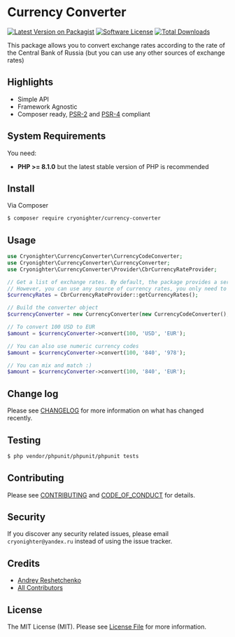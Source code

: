 # Currency Converter

[![Latest Version on Packagist][ico-version]][link-packagist]
[![Software License][ico-license]](LICENSE.md)
[![Total Downloads][ico-downloads]][link-downloads]
<!-- [![Build Status][ico-travis]][link-travis] -->
<!-- [![Coverage Status][ico-scrutinizer]][link-scrutinizer] -->
<!-- [![Quality Score][ico-code-quality]][link-code-quality] -->

This package allows you to convert exchange rates according to the rate of the Central Bank of Russia (but you can use any other sources of exchange rates)

## Highlights

- Simple API
- Framework Agnostic
- Composer ready, [PSR-2][] and [PSR-4][] compliant

## System Requirements

You need:

- **PHP >= 8.1.0** but the latest stable version of PHP is recommended

## Install

Via Composer

``` bash
$ composer require cryonighter/currency-converter
```

## Usage

``` php
use Cryonighter\CurrencyConverter\CurrencyCodeConverter;
use Cryonighter\CurrencyConverter\CurrencyConverter;
use Cryonighter\CurrencyConverter\Provider\CbrCurrencyRateProvider;

// Get a list of exchange rates. By default, the package provides a service for receiving rates from the server of the Central Bank of Russia.
// However, you can use any source of currency rates, you only need to form an array of instances of the CurrencyRate class.
$currencyRates = CbrCurrencyRateProvider::getCurrencyRates();

// Build the converter object
$currencyConverter = new CurrencyConverter(new CurrencyCodeConverter(), $currencyRates);

// To convert 100 USD to EUR
$amount = $currencyConverter->convert(100, 'USD', 'EUR');

// You can also use numeric currency codes
$amount = $currencyConverter->convert(100, '840', '978');

// You can mix and match :)
$amount = $currencyConverter->convert(100, '840', 'EUR');
```

## Change log

Please see [CHANGELOG](CHANGELOG.md) for more information on what has changed recently.

## Testing

``` bash
$ php vendor/phpunit/phpunit/phpunit tests
```

## Contributing

Please see [CONTRIBUTING](CONTRIBUTING.md) and [CODE_OF_CONDUCT](CODE_OF_CONDUCT.md) for details.

## Security

If you discover any security related issues, please email `cryonighter@yandex.ru` instead of using the issue tracker.

## Credits

- [Andrey Reshetchenko][link-author]
- [All Contributors][link-contributors]

## License

The MIT License (MIT). Please see [License File](LICENSE.md) for more information.

[PSR-2]: http://www.php-fig.org/psr/psr-2/
[PSR-4]: http://www.php-fig.org/psr/psr-4/

[ico-version]: https://img.shields.io/packagist/v/cryonighter/currency-converter.svg?style=flat-square
[ico-license]: https://img.shields.io/badge/license-MIT-brightgreen.svg?style=flat-square
[ico-travis]: https://img.shields.io/travis/cryonighter/currency-converter/master.svg?style=flat-square
[ico-scrutinizer]: https://img.shields.io/scrutinizer/coverage/g/cryonighter/currency-converter.svg?style=flat-square
[ico-code-quality]: https://img.shields.io/scrutinizer/g/cryonighter/currency-converter.svg?style=flat-square
[ico-downloads]: https://img.shields.io/packagist/dt/cryonighter/currency-converter.svg?style=flat-square

[link-packagist]: https://packagist.org/packages/cryonighter/currency-converter
[link-travis]: https://travis-ci.org/cryonighter/currency-converter
[link-scrutinizer]: https://scrutinizer-ci.com/g/cryonighter/currency-converter/code-structure
[link-code-quality]: https://scrutinizer-ci.com/g/cryonighter/currency-converter
[link-downloads]: https://packagist.org/packages/cryonighter/currency-converter
[link-author]: https://github.com/cryonighter
[link-contributors]: ../../contributors
